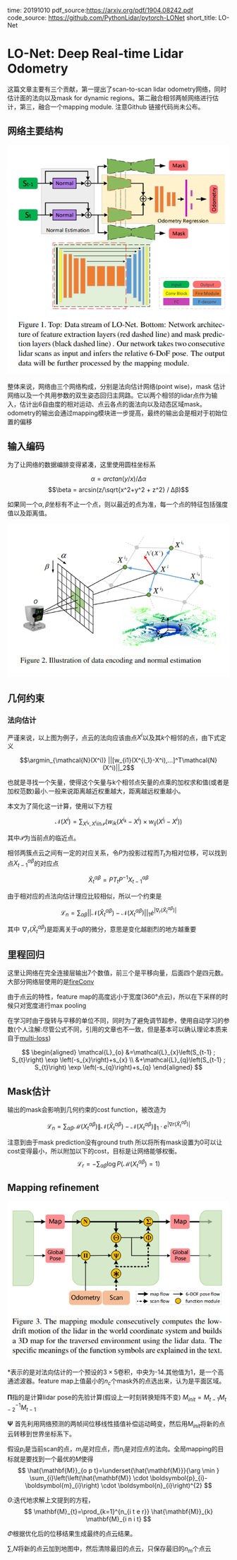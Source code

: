 time: 20191010
pdf_source:https://arxiv.org/pdf/1904.08242.pdf
code_source: https://github.com/PythonLidar/pytorch-LONet
short_title: LO-Net
# LO-Net: Deep Real-time Lidar Odometry

这篇文章主要有三个贡献，第一提出了scan-to-scan lidar odometry网络，同时估计面的法向以及mask for dynamic regions。第二融合相邻两帧网络进行估计，第三，融合一个mapping module. 注意Github 链接代码尚未公布。

## 网络主要结构

![image](res/LONet.png)

整体来说，网络由三个网络构成，分别是法向估计网络(point wise)，mask 估计网络以及一个共用参数的双生姿态回归主网路。它以两个相邻的lidar点作为输入，估计出6自由度的相对运动、点云各点的面法向以及动态区域mask。odometry的输出会通过mapping模块进一步提高，最终的输出会是相对于初始位置的偏移

## 输入编码

为了让网络的数据编排变得紧凑，这里使用圆柱坐标系

$$\alpha = arctan(y/x)/\Delta \alpha$$
$$\beta = arcsin(z/\sqrt{x^2+y^2 + z^2} / Δβ)$$

如果同一个$\alpha, \beta$坐标有不止一个点，则以最近的点为准，每一个点的特征包括强度值以及距离值。

![image](res/LOnet_encoding_and_normal.png)

## 几何约束

### 法向估计

严谨来说，以上图为例子，点云的法向应该由点$X^i$以及其$k$个相邻的点，由下式定义

$$\argmin_{\mathcal{N}(X^i)} ||[w_{i1}(X^{i_1}-X^i),...]^T\mathcal{N}(X^i)||_2$$

也就是寻找一个矢量，使得这个矢量与k个相邻点矢量的点乘的加权求和值(或者是加权范数)最小.一般来说距离越近权重越大，距离越远权重越小。

本文为了简化这一计算，使用以下方程

$$\mathcal{N}(X^i) = \sum_{X^{i_k}, X^{i_j} in \mathcal{P}} (w_{ik}(X^{i_k} - X^i) \times w_{ij}(X^{i_j} - X^i))$$

其中$\mathcal{P}$为当前点的临近点。

相邻两簇点云之间有一定的对应关系，令$P$为投影过程而$T_t$为相对位移，可以找到点$X^{\alpha \beta}_{t-1}$的对应点

$$\hat X^{\alpha \beta}_t = P T_t P^{-1} X^{\alpha\beta}_{t-1}$$

由于相对应的点法向估计理应比较相似，所以一个约束是

$$\mathcal{L}_n = \sum_{\alpha \beta}||\mathcal{N}(\hat X^{\alpha\beta}_t) - \mathcal{N}(X^{\alpha\beta}_t) ||_1 \dot e^{|\nabla_r(\hat X^{\alpha \beta}_t)|}$$

其中 $\nabla_r(\hat X^{\alpha \beta}_t)$是距离关于$\alpha \beta$的微分，意思是变化越剧烈的地方越重要

## 里程回归

这里让网络在完全连接层输出7个数值，前三个是平移向量，后面四个是四元数。大部分网络层使用的是[fireConv](../../Building_Blocks/SQUEEZENET_ALEXNET-LEVEL_ACCURACY_WITH_50X_FEWER_PARAMETERS_AND_0.5MB_MODEL_SIZE.md)

由于点云的特性，feature map的高度远小于宽度(360°点云)，所以在下采样的时候只对宽度进行max pooling

在学习时由于旋转与平移的单位不同，同时为了避免调节超参，使用自动学习的参数(个人注解:尽管公式不同，引用的文章也不一致，但是基本可以确认理论本质来自于[multi-loss](http://openaccess.thecvf.com/content_cvpr_2018/papers/Kendall_Multi-Task_Learning_Using_CVPR_2018_paper.pdf))

$$
\begin{aligned} \mathcal{L}_{o} &=\mathcal{L}_{x}\left(S_{t-1} ; S_{t}\right) \exp \left(-s_{x}\right)+s_{x} \\ &+\mathcal{L}_{q}\left(S_{t-1} ; S_{t}\right) \exp \left(-s_{q}\right)+s_{q} \end{aligned}
$$

## Mask估计

输出的mask会影响到几何约束的cost function，被改造为

$$
\mathcal{L}_{n}=\sum_{\alpha \beta} \mathcal{M}\left(X_{t}^{\alpha \beta}\right)\left\|\mathcal{N}\left(\hat{X}_{t}^{\alpha \beta}\right)-\mathcal{N}\left(X_{t}^{\alpha \beta}\right)\right\|_{1} \cdot e^{\left|\nabla r\left(\hat{X}_{t}^{\alpha \beta}\right)\right|}
$$

注意到由于mask prediction没有ground truth 所以将所有mask设置为0可以让cost变得最小，所以附加以下的cost，目标是让网络能够权衡。
$$
\mathcal{L}_{r}=-\sum_{\alpha \beta} \log P\left(\mathcal{M}\left(X_{t}^{\alpha \beta}\right)=1\right)
$$

## Mapping refinement

![image](res/LONet_Mapping.png)

$*$表示的是对法向估计的一个预设的$3\times 5$卷积，中央为-14.其他值为1，是一个高通滤波器。feature map上值最小的$n_c$个mask外的点选出来，认为是平面区域。

$\mathbf{\Pi}$指的是计算lidar pose的先验计算(假设上一时刻转换矩阵不变) $M_{init} = M_{t-1}M^{-1}_{t-2}M_{t-1}$

$\mathbf{\Psi}$ 首先利用网络预测的两帧间位移线性插值补偿运动畸变，然后用$M_{init}$将新的点云转移到世界坐标系下。

假设$p_i$是当前scan的点，$m_i$是对应点，而$n_i$是对应点的法向。全局mapping的目标就是要找到一个最优的$M$使得
$$
\hat{\mathbf{M}}_{o p t}=\underset{\hat{\mathbf{M}}}{\arg \min } \sum_{i}\left(\left(\hat{\mathbf{M}} \cdot \boldsymbol{p}_{i}-\boldsymbol{m}_{i}\right) \cdot \boldsymbol{n}_{i}\right)^{2}
$$

$\Theta$:迭代地求解上文提到的方程，
$$
\mathbf{M}_{t}=\prod_{k=1}^{n_{i t e r}} \hat{\mathbf{M}}_{k} \mathbf{M}_{i n i t}
$$

$\Phi$根据优化后的位移结果生成最终的点云结果。

$\sum,N$将新的点云加到地图中，然后清除最旧的点云，只保存最旧的$n_m$个点云

